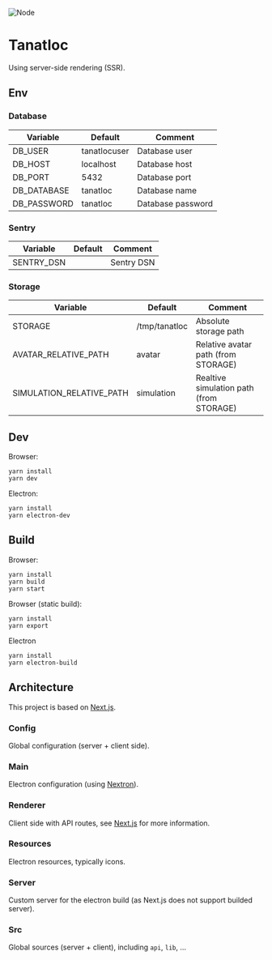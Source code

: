 ![Node](https://github.com/Airthium/tanatloc-ssr/workflows/Node/badge.svg)

# Tanatloc

Using server-side rendering (SSR).

## Env

### Database

| Variable    | Default      | Comment           |
| ----------- | ------------ | ----------------- |
| DB_USER     | tanatlocuser | Database user     |
| DB_HOST     | localhost    | Database host     |
| DB_PORT     | 5432         | Database port     |
| DB_DATABASE | tanatloc     | Database name     |
| DB_PASSWORD | tanatloc     | Database password |

### Sentry

| Variable   | Default | Comment    |
| ---------- | ------- | ---------- |
| SENTRY_DSN |         | Sentry DSN |

### Storage

| Variable                 | Default       | Comment                                 |
| ------------------------ | ------------- | --------------------------------------- |
| STORAGE                  | /tmp/tanatloc | Absolute storage path                   |
| AVATAR_RELATIVE_PATH     | avatar        | Relative avatar path (from STORAGE)     |
| SIMULATION_RELATIVE_PATH | simulation    | Realtive simulation path (from STORAGE) |

<!-- ## Database

```shell
sudo -u postgres psql
```

```sql
CREATE DATABASE tanatloc;
CREATE USER tanatlocuser WITH ENCRYPTED PASSWORD 'tanatloc';
GRANT ALL PRIVILEGES ON DATABASE tanatloc TO tanatlocuser;
\c tanatloc
CREATE EXTENSION pgcrypto;
``` -->

## Dev

Browser:

```shell
yarn install
yarn dev
```

Electron:

```shell
yarn install
yarn electron-dev
```

## Build

Browser:

```shell
yarn install
yarn build
yarn start
```

Browser (static build):

```shell
yarn install
yarn export
```

Electron

```shell
yarn install
yarn electron-build
```

## Architecture

This project is based on [Next.js](https://github.com/vercel/next.js/).

### Config

Global configuration (server + client side).

### Main

Electron configuration (using [Nextron](https://github.com/saltyshiomix/nextron)).

### Renderer

Client side with API routes, see [Next.js](https://github.com/vercel/next.js/) for more information.

### Resources

Electron resources, typically icons.

### Server

Custom server for the electron build (as Next.js does not support builded server).

### Src

Global sources (server + client), including `api`, `lib`, ...
